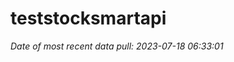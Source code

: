 
<!-- README.md is generated from README.Rmd. Please edit that file -->

# teststocksmartapi

*Date of most recent data pull: 2023-07-18 06:33:01*
